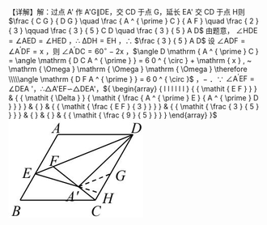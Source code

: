 【详解】解：过点 A' 作 A'G∥DE，交 CD 于点 G，延长 EA' 交 CD 于点 H则 $\frac { C G } { D G } \quad \frac { A ^ { \prime } C } { A F } \quad \frac { 2 } { 3 } \qquad \frac { 3 } { 5 } C D \quad \frac { 3 } { 5 } A D$ 由题意， $\angle { \mathrm { H D E } } = \angle { \mathrm { A E D } } = \angle { \mathrm { H E D } }$ ，∴ $\mathrm { \Delta D H = E H }$ ，∴ $\frac { 3 } { 5 } A D$ 设 $\angle \mathrm { A D F } { = } \angle \mathrm { A ^ { \prime } D F } { = } \mathrm { x }$ ，则 $\angle { \mathrm { A ^ { \prime } D C } } = 6 0 ^ { \circ } - 2 \mathrm { x }$ ，$\angle D \mathrm { A ^ { \prime } C } = \angle \mathrm { D C A ^ { \prime } } = 6 0 ^ { \circ } + \mathrm { x } , ~ \mathrm { \Omega } \mathrm { \Omega } \mathrm { \Omega } \therefore \\\\\angle \mathrm { D F A ^ { \prime } } = 6 0 ^ { \circ }$ ，$-$ ．∵ $\angle \mathrm { A ^ { \prime } E F } = \angle \mathrm { D E A }$ '，∴△A'EF∽△DEA'，${ \begin{array} { l l l l l l } { { \mathit { E F } } } & { { \mathit { \Delta } } { \mathit { \frac { A ^ { \prime } E } { A ^ { \prime } D } } } } & { } & { { \mathit { \frac { E F } { 3 } } } } & { { \mathit { \frac { 3 } { 5 } } } } & { } & { } & { { \mathit { \frac { 9 } { 5 } } } } \end{array} }$
![](<../../qs_image_DB/专题1-2_一文吃透相似三角形12个模型·共14类题型（解析版）/68cf4bf0590a7f795cdf2ca7dca1f187fe71fb12eb104ffd8df0d03d6c326af2.jpg>)
